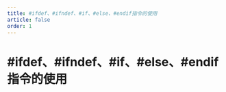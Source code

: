 ```yaml
---
title: #ifdef、#ifndef、#if、#else、#endif指令的使用
article: false
order: 1
---
```

# #ifdef、#ifndef、#if、#else、#endif指令的使用

